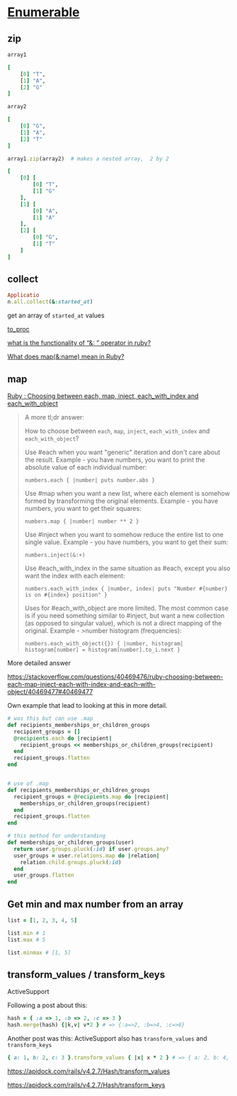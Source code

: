 # [Enumerable](http://ruby-doc.org/core-2.3.0/Enumerable.html)

## zip

```ruby
array1

[
    [0] "T",
    [1] "A",
    [2] "G"
]

array2

[
    [0] "G",
    [1] "A",
    [2] "T"
]

array1.zip(array2)  # makes a nested array,  2 by 2

[
    [0] [
        [0] "T",
        [1] "G"
    ],
    [1] [
        [0] "A",
        [1] "A"
    ],
    [2] [
        [0] "G",
        [1] "T"
    ]
]
```

## collect

```ruby
Applicatio
n.all.collect(&:started_at)
```

get an array of `started_at` values

[to_proc](http://apidock.com/rails/Symbol/to_proc)

[what is the functionality of “&: ” operator in ruby?](http://stackoverflow.com/questions/9429819/what-is-the-functionality-of-operator-in-ruby?answertab=active#tab-top)

[What does map(&:name) mean in Ruby?](http://stackoverflow.com/questions/1217088/what-does-mapname-mean-in-ruby)

## map

[Ruby : Choosing between each, map, inject, each_with_index and each_with_object](https://stackoverflow.com/questions/40469476/ruby-choosing-between-each-map-inject-each-with-index-and-each-with-object/40469887#40469887)

>A more tl;dr answer:
>
>How to choose between `each`, `map`, `inject`, `each_with_index` and `each_with_object`?
>
>Use #each when you want "generic" iteration and don't care about the result. Example - you have numbers, you want to print the absolute value of each individual number:
>
>`numbers.each { |number| puts number.abs }`
>
>Use #map when you want a new list, where each element is somehow formed by transforming the original elements. Example - you have numbers, you want to get their squares:
>
>`numbers.map { |number| number ** 2 }`
>
>Use #inject when you want to somehow reduce the entire list to one single value. Example - you have numbers, you want to get their sum:
>
>`numbers.inject(&:+)`
>
>Use #each_with_index in the same situation as #each, except you also want the index with each element:
>
>`numbers.each_with_index { |number, index| puts "Number #{number} is on #{index} position" }`
>
>Uses for #each_with_object are more limited. The most common case is if you need something similar to #inject, but want a new collection (as opposed to singular value), which is not a direct mapping of the original. Example - >number histogram (frequencies):
>
>`numbers.each_with_object({}) { |number, histogram| histogram[number] = histogram[number].to_i.next }`

More detailed answer

<https://stackoverflow.com/questions/40469476/ruby-choosing-between-each-map-inject-each-with-index-and-each-with-object/40469477#40469477>


Own example that lead to looking at this in more detail.

```ruby
# was this but can use .map
def recipients_memberships_or_children_groups
  recipient_groups = []
  @recipients.each do |recipient|
    recipient_groups << memberships_or_children_groups(recipient)
  end
  recipient_groups.flatten
end


# use of .map
def recipients_memberships_or_children_groups
  recipient_groups = @recipients.map do |recipient|
    memberships_or_children_groups(recipient)
  end
  recipient_groups.flatten
end

# this method for understanding
def memberships_or_children_groups(user)
  return user.groups.pluck(:id) if user.groups.any?
  user_groups = user.relations.map do |relation|
    relation.child.groups.pluck(:id)
  end
  user_groups.flatten
end
```

## Get min and max number from an array

```ruby
list = [1, 2, 3, 4, 5]

list.min # 1
list.max # 5

list.minmax # [1, 5]
```

## transform_values / transform_keys

ActiveSupport

Following a post about this:

```ruby
hash = { :a => 1, :b => 2, :c => 3 }
hash.merge(hash) {|k,v| v*2 } # => {:a=>2, :b=>4, :c=>6}
```

Another post was this:
ActiveSupport also has `transform_values` and `transform_keys`

```ruby
{ a: 1, b: 2, c: 3 }.transform_values { |x| x * 2 } # => { a: 2, b: 4, c: 6 }
```

https://apidock.com/rails/v4.2.7/Hash/transform_values

https://apidock.com/rails/v4.2.7/Hash/transform_keys
